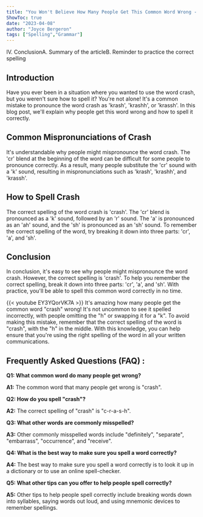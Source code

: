 ```yaml
---
title: "You Won't Believe How Many People Get This Common Word Wrong - Find Out How to Spell 'Crash' Now!"
ShowToc: true 
date: "2023-04-08"
author: "Joyce Bergeron" 
tags: ["Spelling","Grammar"]
---
```

IV. ConclusionA. Summary of the articleB. Reminder to practice the correct spelling

## Introduction

Have you ever been in a situation where you wanted to use the word crash, but you weren't sure how to spell it? You're not alone! It's a common mistake to pronounce the word crash as 'krash', 'krashh', or 'krassh'. In this blog post, we'll explain why people get this word wrong and how to spell it correctly.

## Common Mispronunciations of Crash

It's understandable why people might mispronounce the word crash. The 'cr' blend at the beginning of the word can be difficult for some people to pronounce correctly. As a result, many people substitute the 'cr' sound with a 'k' sound, resulting in mispronunciations such as 'krash', 'krashh', and 'krassh'.

## How to Spell Crash

The correct spelling of the word crash is 'crash'. The 'cr' blend is pronounced as a 'k' sound, followed by an 'r' sound. The 'a' is pronounced as an 'ah' sound, and the 'sh' is pronounced as an 'sh' sound. To remember the correct spelling of the word, try breaking it down into three parts: 'cr', 'a', and 'sh'.

## Conclusion

In conclusion, it's easy to see why people might mispronounce the word crash. However, the correct spelling is 'crash'. To help you remember the correct spelling, break it down into three parts: 'cr', 'a', and 'sh'. With practice, you'll be able to spell this common word correctly in no time.

{{< youtube EY3YQorVK7A >}} 
It's amazing how many people get the common word "crash" wrong! It's not uncommon to see it spelled incorrectly, with people omitting the "h" or swapping it for a "k". To avoid making this mistake, remember that the correct spelling of the word is "crash", with the "h" in the middle. With this knowledge, you can help ensure that you're using the right spelling of the word in all your written communications.

## Frequently Asked Questions (FAQ) :
**Q1: What common word do many people get wrong?**

**A1:** The common word that many people get wrong is "crash".

**Q2: How do you spell "crash"?**

**A2:** The correct spelling of "crash" is "c-r-a-s-h".

**Q3: What other words are commonly misspelled?**

**A3:** Other commonly misspelled words include "definitely", "separate", "embarrass", "occurrence", and "receive".

**Q4: What is the best way to make sure you spell a word correctly?**

**A4:** The best way to make sure you spell a word correctly is to look it up in a dictionary or to use an online spell-checker.

**Q5: What other tips can you offer to help people spell correctly?**

**A5:** Other tips to help people spell correctly include breaking words down into syllables, saying words out loud, and using mnemonic devices to remember spellings.





